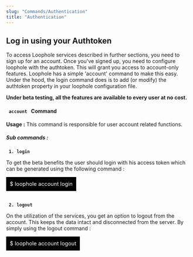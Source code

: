 ```yaml
---
slug: "Commands/Authentication"
title: "Authentication"
---
```


## Log in using your Authtoken

To access Loophole services described in further sections, you need to sign up for an account. Once you've signed up, you need to configure loophole with the authtoken. This will grant you access to account-only features. Loophole has a simple 'account' command to make this easy. Under the hood, the login command does is to add (or modify) the authtoken property in your loophole configuration file. 

<b>Under beta testing, all the features are available to every user at no cost. </b>


#### <code> account </code> Command


<b>Usage :</b> This command is responsible for user account related functions.

##### Sub commands :

<b><code> 1. login  </code> </b>

To get the beta benefits the user should login with his access token which can be generated using the following command :

<divs style="background-color:black;color:white;padding:10px;font-size: 105%;clear: left;display: table;justify-content: left align-items: left; flex-direction: column;">$ loophole account login </div> 

<br/>
<b> <code> 2. logout  </code> </b>

On the utilization of the services, you get an option to logout from the account. This keeps the data intact and disconnected from the server. By simply using the logout command :


<divs style="background-color:black;color:white;padding:10px;font-size: 105%;clear: left;display: table;justify-content: left align-items: left; flex-direction: column;">$ loophole account logout </div>
